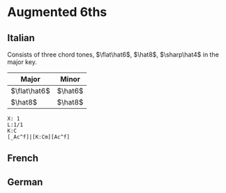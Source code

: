 # Augmented 6ths

## Italian

Consists of three chord tones, $\flat\hat6$, $\hat8$, $\sharp\hat4$ in the major key.

| Major        | Minor   |
| ------------ | ------- |
| $\flat\hat6$ | $\hat6$ |
| $\hat8$      | $\hat8$        |

```music-abc
X: 1
L:1/1
K:C
[_Ac^f]|[K:Cm][Ac^f]
```

## French

## German
